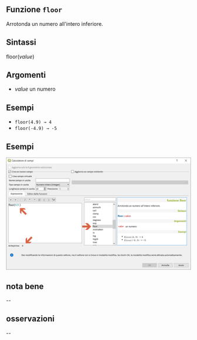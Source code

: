 ## Funzione `floor`

Arrotonda un numero all'intero inferiore.

## Sintassi

floor(_value_)

## Argomenti

* _value_ un numero

## Esempi

* `floor(4.9) → 4`
* `floor(-4.9) → -5`

## Esempi

<img src="/img/matematica/floor/floor1.png">

## nota bene

--

## osservazioni

--